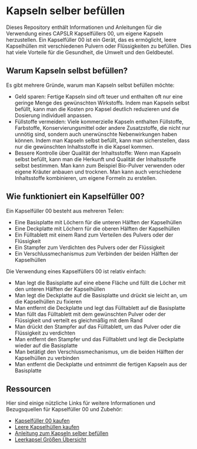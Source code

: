 # Kapseln selber befüllen

Dieses Repository enthält Informationen und Anleitungen für die Verwendung eines CAPSLR Kapselfüllers 00, um eigene Kapseln herzustellen. Ein Kapselfüller 00 ist ein Gerät, das es ermöglicht, leere Kapselhüllen mit verschiedenen Pulvern oder Flüssigkeiten zu befüllen. Dies hat viele Vorteile für die Gesundheit, die Umwelt und den Geldbeutel.

## Warum Kapseln selbst befüllen?

Es gibt mehrere Gründe, warum man Kapseln selbst befüllen möchte:

- Geld sparen: Fertige Kapseln sind oft teuer und enthalten oft nur eine geringe Menge des gewünschten Wirkstoffs. Indem man Kapseln selbst befüllt, kann man die Kosten pro Kapsel deutlich reduzieren und die Dosierung individuell anpassen.
- Füllstoffe vermeiden: Viele kommerzielle Kapseln enthalten Füllstoffe, Farbstoffe, Konservierungsmittel oder andere Zusatzstoffe, die nicht nur unnötig sind, sondern auch unerwünschte Nebenwirkungen haben können. Indem man Kapseln selbst befüllt, kann man sicherstellen, dass nur die gewünschten Inhaltsstoffe in die Kapsel kommen.
- Bessere Kontrolle über Qualität der Inhaltsstoffe: Wenn man Kapseln selbst befüllt, kann man die Herkunft und Qualität der Inhaltsstoffe selbst bestimmen. Man kann zum Beispiel Bio-Pulver verwenden oder eigene Kräuter anbauen und trocknen. Man kann auch verschiedene Inhaltsstoffe kombinieren, um eigene Formeln zu erstellen.

## Wie funktioniert ein Kapselfüller 00?

Ein Kapselfüller 00 besteht aus mehreren Teilen:

- Eine Basisplatte mit Löchern für die unteren Hälften der Kapselhüllen
- Eine Deckplatte mit Löchern für die oberen Hälften der Kapselhüllen
- Ein Fülltablett mit einem Rand zum Verteilen des Pulvers oder der Flüssigkeit
- Ein Stampfer zum Verdichten des Pulvers oder der Flüssigkeit
- Ein Verschlussmechanismus zum Verbinden der beiden Hälften der Kapselhüllen

Die Verwendung eines Kapselfüllers 00 ist relativ einfach:

- Man legt die Basisplatte auf eine ebene Fläche und füllt die Löcher mit den unteren Hälften der Kapselhüllen
- Man legt die Deckplatte auf die Basisplatte und drückt sie leicht an, um die Kapselhüllen zu fixieren
- Man entfernt die Deckplatte und legt das Fülltablett auf die Basisplatte
- Man füllt das Fülltablett mit dem gewünschten Pulver oder der Flüssigkeit und verteilt es gleichmäßig mit dem Rand
- Man drückt den Stampfer auf das Fülltablett, um das Pulver oder die Flüssigkeit zu verdichten
- Man entfernt den Stampfer und das Fülltablett und legt die Deckplatte wieder auf die Basisplatte
- Man betätigt den Verschlussmechanismus, um die beiden Hälften der Kapselhüllen zu verbinden
- Man entfernt die Deckplatte und entnimmt die fertigen Kapseln aus der Basisplatte

## Ressourcen

Hier sind einige nützliche Links für weitere Informationen und Bezugsquellen für Kapselfüller 00 und Zubehör:

- [Kapselfüller 00 kaufen](https://www.capslr.com/produkt/kapselfueller-00/)
- [Leere Kapselhüllen kaufen](https://www.capslr.com/produkt/vegane-leerkapseln-00-transparent-1000-stueck/)
- [Anleitung zum Kapseln selber befüllen](https://www.capslr.com/kapseln-selbst-befuellen-anleitung/)
- [Leerkapsel Größen Übersicht](https://www.capslr.com/leerkapsel-groessen-das-musst-du-bei-leerkapseln-beachten/)
